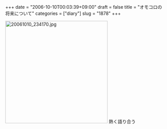 +++
date = "2006-10-10T00:03:39+09:00"
draft = false
title = "オモコロの将来について"
categories = ["diary"]
slug = "1878"
+++

<img src="http://ieiriblog.img.jugem.jp/20061010_234170.jpg" class="pict" width="320" alt="20061010_234170.jpg" />
熱く語り合う
